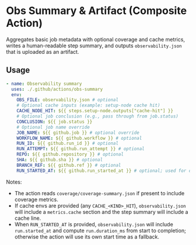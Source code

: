 # Obs Summary & Artifact (Composite Action)

Aggregates basic job metadata with optional coverage and cache metrics, writes a human-readable step summary, and outputs `observability.json` that is uploaded as an artifact.

## Usage

```yaml
- name: Observability summary
  uses: ./.github/actions/obs-summary
  env:
    OBS_FILE: observability.json # optional
    # Optional cache inputs (example: setup-node cache hit)
    CACHE_NODE_HIT: ${{ steps.setup-node.outputs["cache-hit"] }}
    # Optional job conclusion (e.g., pass through from job.status)
    CONCLUSION: ${{ job.status }}
    # Optional job name override
    JOB_NAME: ${{ github.job }} # optional override
    WORKFLOW_NAME: ${{ github.workflow }} # optional
    RUN_ID: ${{ github.run_id }} # optional
    RUN_ATTEMPT: ${{ github.run_attempt }} # optional
    REPO: ${{ github.repository }} # optional
    SHA: ${{ github.sha }} # optional
    BRANCH_REF: ${{ github.ref }} # optional
    RUN_STARTED_AT: ${{ github.run_started_at }} # optional; used for duration
```

Notes:

- The action reads `coverage/coverage-summary.json` if present to include coverage metrics.
- If cache envs are provided (any `CACHE_<KIND>_HIT`), `observability.json` will include a `metrics.cache` section and the step summary will include a cache line.
- When `RUN_STARTED_AT` is provided, `observability.json` will include `run.started_at` and compute `run.duration_ms` from start to completion; otherwise the action will use its own start time as a fallback.
